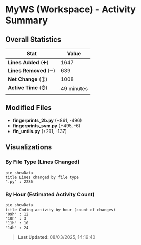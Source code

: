 # MyWS (Workspace) - Activity Summary 

## Overall Statistics

| Stat                   | Value                                                             |
| ---------------------- | ----------------------------------------------------------------- |
| **Lines Added** (➕)   | 1647                                          |
| **Lines Removed** (➖) | 639                                        |
| **Net Change** (↕)    | 1008                |
| **Active Time** (⌚)   | 49 minutes |


## Modified Files
- **fingerprints_2b.py** (+861, -496)
- **fingerprints_svm.py** (+495, -6)
- **fin_untils.py** (+291, -137)

## Visualizations

### By File Type (Lines Changed)

```mermaid
pie showData
title Lines changed by file type
".py" : 2286
```

### By Hour (Estimated Activity Count)

```mermaid
pie showData
title Coding activity by hour (count of changes)
"09h" : 12
"10h" : 3
"11h" : 10
"14h" : 24
```


> **Last Updated:** 08/03/2025, 14:19:40